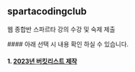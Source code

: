 ## spartacodingclub
웹 종합반 스파르타 강의 수강 및 숙제 제출
<div></div>
#### 아래 선택 시 내용 확인 하실 수 있습니다.

#### 1. [2023년 버킷리스트 제작](https://github.com/heeye-log/spartacodingclub/blob/main/bucketlist_site/README.md)
